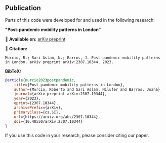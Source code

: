 ## Publication

Parts of this code were developed for and used in the following research:

**"Post-pandemic mobility patterns in London"**

📄 **Available on:** [arXiv preprint](https://arxiv.org/abs/2307.10344)

📖 **Citation:**
```
Murcio, R.; Sari Aslam, N.; Barros, J. Post-pandemic mobility patterns in London. arXiv preprint arXiv:2307.10344, 2023.
```

**BibTeX:**
```bibtex
@article{murcio2023postpandemic,
    title={Post-pandemic mobility patterns in London},
    author={Murcio, Roberto and Sari Aslam, Nilufer and Barros, Joana},
    journal={arXiv preprint arXiv:2307.10344},
    year={2023},
    eprint={2307.10344},
    archivePrefix={arXiv},
    primaryClass={cs.SI},
    url={https://arxiv.org/abs/2307.10344},
    doi={10.48550/arXiv.2307.10344}
}
```

If you use this code in your research, please consider citing our paper.
